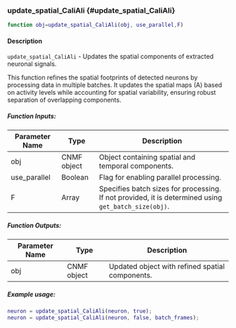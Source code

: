### update_spatial_CaliAli {#update_spatial_CaliAli}

```matlab
function obj=update_spatial_CaliAli(obj, use_parallel,F)
```

#### Description
`update_spatial_CaliAli` - Updates the spatial components of extracted neuronal signals.

This function refines the spatial footprints of detected neurons by processing data in multiple batches. It updates the spatial maps (A) based on activity levels while accounting for spatial variability, ensuring robust separation of overlapping components.

##### Function Inputs:
| Parameter Name | Type    | Description                                |
|---------------|---------|--------------------------------------------|
| obj           | CNMF object | Object containing spatial and temporal components.|
| use_parallel  | Boolean   | Flag for enabling parallel processing.     |
| F             | Array     | Specifies batch sizes for processing. If not provided, it is determined using `get_batch_size(obj)`.|

##### Function Outputs:
| Parameter Name | Type    | Description                           |
|---------------|---------|---------------------------------------|
| obj           | CNMF object | Updated object with refined spatial components.|

##### Example usage:
```matlab
neuron = update_spatial_CaliAli(neuron, true);
neuron = update_spatial_CaliAli(neuron, false, batch_frames);
```
